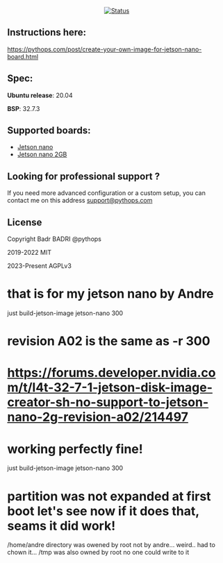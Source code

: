 <div align="center">

[![Status](https://img.shields.io/badge/status-active-success.svg)]()

</div>

## Instructions here:

https://pythops.com/post/create-your-own-image-for-jetson-nano-board.html

## Spec:

**Ubuntu release**: 20.04

**BSP**: 32.7.3

## Supported boards:

- [Jetson nano](https://developer.nvidia.com/embedded/jetson-nano-developer-kit)
- [Jetson nano 2GB](https://developer.nvidia.com/embedded/jetson-nano-2gb-developer-kit)

## Looking for professional support ?

If you need more advanced configuration or a custom setup, you can contact me on this address support@pythops.com

## License

Copyright Badr BADRI @pythops

2019-2022 MIT

2023-Present AGPLv3


# that is for my jetson nano by Andre
just build-jetson-image jetson-nano 300
# revision A02 is the same as -r 300
# https://forums.developer.nvidia.com/t/l4t-32-7-1-jetson-disk-image-creator-sh-no-support-to-jetson-nano-2g-revision-a02/214497
# working perfectly fine!
just build-jetson-image jetson-nano 300
# partition was not expanded at first boot let's see now if it does that, seams it did work!

/home/andre directory was owened by root not by andre... weird.. had to chown it... 
/tmp was also owned by root no one could write to it    
